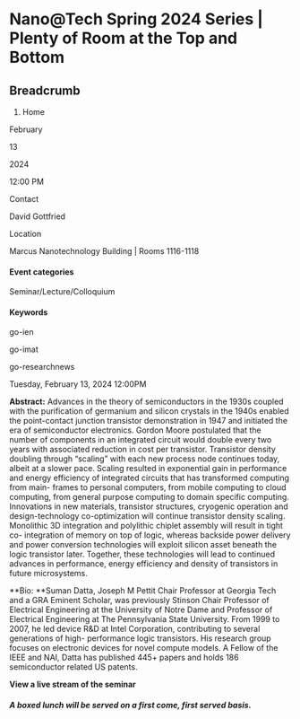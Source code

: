 #  Nano@Tech Spring 2024 Series | Plenty of Room at the Top and Bottom 

## Breadcrumb

  1. Home

February

13

2024

12:00 PM

Contact

David Gottfried

Location

Marcus Nanotechnology Building | Rooms 1116-1118

#### Event categories

Seminar/Lecture/Colloquium

#### Keywords

go-ien

go-imat

go-researchnews

Tuesday, February 13, 2024 12:00PM

**Abstract:** Advances in the theory of semiconductors in the 1930s coupled
with the purification of germanium and silicon crystals in the 1940s enabled
the point-contact junction transistor demonstration in 1947 and initiated the
era of semiconductor electronics. Gordon Moore postulated that the number of
components in an integrated circuit would double every two years with
associated reduction in cost per transistor. Transistor density doubling
through “scaling” with each new process node continues today, albeit at a
slower pace. Scaling resulted in exponential gain in performance and energy
efficiency of integrated circuits that has transformed computing from main-
frames to personal computers, from mobile computing to cloud computing, from
general purpose computing to domain specific computing. Innovations in new
materials, transistor structures, cryogenic operation and design-technology
co-optimization will continue transistor density scaling. Monolithic 3D
integration and polylithic chiplet assembly will result in tight co-
integration of memory on top of logic, whereas backside power delivery and
power conversion technologies will exploit silicon asset beneath the logic
transistor later. Together, these technologies will lead to continued advances
in performance, energy efficiency and density of transistors in future
microsystems.

**Bio:  **Suman Datta, Joseph M Pettit Chair Professor at Georgia Tech and a
GRA Eminent Scholar, was previously Stinson Chair Professor of Electrical
Engineering at the University of Notre Dame and Professor of Electrical
Engineering at The Pennsylvania State University. From 1999 to 2007, he led
device R&D at Intel Corporation, contributing to several generations of high-
performance logic transistors. His research group focuses on electronic
devices for novel compute models. A Fellow of the IEEE and NAI, Datta has
published 445+ papers and holds 186 semiconductor related US patents.

**View a live stream of the seminar**

##### A boxed lunch will be served on a first come, first served basis.

